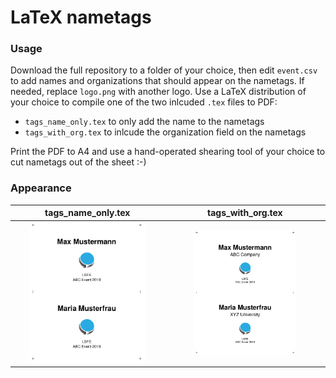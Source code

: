 # LaTeX nametags

### Usage

Download the full repository to a folder of your choice, then edit `event.csv` to add names and organizations that should appear on the nametags. If needed, replace `logo.png` with another logo. Use a LaTeX distribution of your choice to compile one of the two inlcuded `.tex` files to PDF:

* `tags_name_only.tex` to only add the name to the nametags
* `tags_with_org.tex` to inlcude the organization field on the nametags

Print the PDF to A4 and use a hand-operated shearing tool of your choice to cut nametags out of the sheet :-)

### Appearance

tags_name_only.tex | tags_with_org.tex
:-------------------------:|:-------------------------:
<img width="80%" src="https://raw.githubusercontent.com/16EAGLE/LSFE_nametags/master/tags_name_only.png">  |  <img width="66.5%" src="https://raw.githubusercontent.com/16EAGLE/LSFE_nametags/master/tags_with_org.png">
